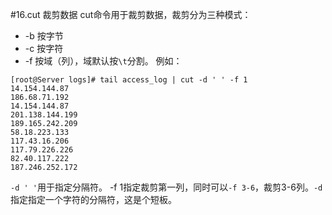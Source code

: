 #16.cut 裁剪数据
  cut命令用于裁剪数据，裁剪分为三种模式：
  - -b 按字节
  - -c 按字符
  - -f 按域（列），域默认按`\t`分割。
  例如：

```linux
[root@Server logs]# tail access_log | cut -d ' ' -f 1
14.154.144.87
186.68.71.192
14.154.144.87
201.138.144.199
189.165.242.209
58.18.223.133
117.43.16.206
117.79.226.226
82.40.117.222
187.246.252.172
```
  `-d ' '`用于指定分隔符。 -f 1指定裁剪第一列，同时可以`-f 3-6`，裁剪3-6列。`-d`指定指定一个字符的分隔符，这是个短板。



  
